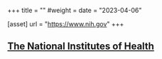+++
title = ""
#weight =
date = "2023-04-06"

[asset]
    url = "https://www.nih.gov"
+++
## [The National Institutes of Health](https://www.nih.gov)
